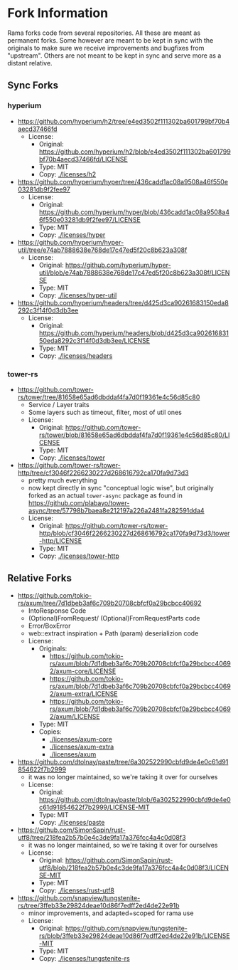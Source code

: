 # Fork Information

Rama forks code from several repositories. All these are meant as permanent forks.
Some however are meant to be kept in sync with the originals to make sure we receive
improvements and bugfixes from "upstream". Others are not meant to be kept in sync and serve more
as a distant relative.

## Sync Forks

### hyperium

- <https://github.com/hyperium/h2/tree/e4ed3502f111302ba601799bf70b4aecd37466fd>
  - License:
    - Original: <https://github.com/hyperium/h2/blob/e4ed3502f111302ba601799bf70b4aecd37466fd/LICENSE>
    - Type: MIT
    - Copy: [./licenses/h2](./licenses/h2)
- <https://github.com/hyperium/hyper/tree/436cadd1ac08a9508a46f550e03281db9f2fee97>
  - License:
    - Original: <https://github.com/hyperium/hyper/blob/436cadd1ac08a9508a46f550e03281db9f2fee97/LICENSE>
    - Type: MIT
    - Copy: [./licenses/hyper](./licenses/hyper)
- <https://github.com/hyperium/hyper-util/tree/e74ab7888638e768de17c47ed5f20c8b623a308f>
  - License:
    - Original: <https://github.com/hyperium/hyper-util/blob/e74ab7888638e768de17c47ed5f20c8b623a308f/LICENSE>
    - Type: MIT
    - Copy: [./licenses/hyper-util](./licenses/hyper-util)
- <https://github.com/hyperium/headers/tree/d425d3ca90261683150eda8292c3f14f0d3db3ee>
  - License:
    - Original: <https://github.com/hyperium/headers/blob/d425d3ca90261683150eda8292c3f14f0d3db3ee/LICENSE>
    - Type: MIT
    - Copy: [./licenses/headers](./licenses/headers)

### tower-rs

- <https://github.com/tower-rs/tower/tree/81658e65ad6dbddaf4fa7d0f19361e4c56d85c80>
  - Service / Layer traits
  - Some layers such as timeout, filter, most of util ones
  - License:
    - Original: <https://github.com/tower-rs/tower/blob/81658e65ad6dbddaf4fa7d0f19361e4c56d85c80/LICENSE>
    - Type: MIT
    - Copy: [./licenses/tower](./licenses/tower)
- <https://github.com/tower-rs/tower-http/tree/cf3046f2266230227d268616792ca170fa9d73d3>
  - pretty much everything
  - now kept directly in sync "conceptual logic wise",
    but originally forked as an actual `tower-async` package as found in
    <https://github.com/plabayo/tower-async/tree/57798b7baea8e212197a226a2481fa282591dda4>
  - License:
    - Original: <https://github.com/tower-rs/tower-http/blob/cf3046f2266230227d268616792ca170fa9d73d3/tower-http/LICENSE>
    - Type: MIT
    - Copy: [./licenses/tower-http](./licenses/tower-http)

## Relative Forks

- <https://github.com/tokio-rs/axum/tree/7d1dbeb3af6c709b20708cbfcf0a29bcbcc40692>
  - IntoResponse Code
  - (Optional)FromRequest/ (Optional)FromRequestParts code
  - Error/BoxError
  - web::extract inspiration + Path (param) deserializion code
  - License:
    - Originals:
      - <https://github.com/tokio-rs/axum/blob/7d1dbeb3af6c709b20708cbfcf0a29bcbcc40692/axum-core/LICENSE>
      - <https://github.com/tokio-rs/axum/blob/7d1dbeb3af6c709b20708cbfcf0a29bcbcc40692/axum-extra/LICENSE>
      - <https://github.com/tokio-rs/axum/blob/7d1dbeb3af6c709b20708cbfcf0a29bcbcc40692/axum/LICENSE>
    - Type: MIT
    - Copies:
      - [./licenses/axum-core](./licenses/axum-core)
      - [./licenses/axum-extra](./licenses/axum-extra)
      - [./licenses/axum](./licenses/axum)
- <https://github.com/dtolnay/paste/tree/6a302522990cbfd9de4e0c61d91854622f7b2999>
  - it was no longer maintained, so we're taking it over for ourselves
  - License:
    - Original: <https://github.com/dtolnay/paste/blob/6a302522990cbfd9de4e0c61d91854622f7b2999/LICENSE-MIT>
    - Type: MIT
    - Copy: [./licenses/paste](./licenses/paste)
- <https://github.com/SimonSapin/rust-utf8/tree/218fea2b57b0e4c3de9fa17a376fcc4a4c0d08f3>
  - it was no longer maintained, so we're taking it over for ourselves
  - License:
    - Original: <https://github.com/SimonSapin/rust-utf8/blob/218fea2b57b0e4c3de9fa17a376fcc4a4c0d08f3/LICENSE-MIT>
    - Type: MIT
    - Copy: [./licenses/rust-utf8](./licenses/rust-utf8)
- <https://github.com/snapview/tungstenite-rs/tree/3ffeb33e29824deae10d86f7edff2ed4de22e91b>
  - minor improvements, and adapted+scoped for rama use
  - License:
    - Original: <https://github.com/snapview/tungstenite-rs/blob/3ffeb33e29824deae10d86f7edff2ed4de22e91b/LICENSE-MIT>
    - Type: MIT
    - Copy: [./licenses/tungstenite-rs](./licenses/tungstenite-rs)
